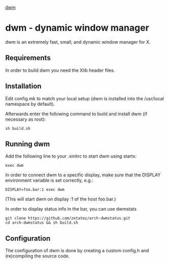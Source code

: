 [dwm](https://dwm.suckless.org/)

# dwm - dynamic window manager
dwm is an extremely fast, small, and dynamic window manager for X.


## Requirements
In order to build dwm you need the Xlib header files.


## Installation
Edit config.mk to match your local setup (dwm is installed into
the /usr/local namespace by default).

Afterwards enter the following command to build and install dwm (if
necessary as root):

    sh build.sh


## Running dwm
Add the following line to your .xinitrc to start dwm using startx:

    exec dwm

In order to connect dwm to a specific display, make sure that
the DISPLAY environment variable is set correctly, e.g.:

    DISPLAY=foo.bar:1 exec dwm

(This will start dwm on display :1 of the host foo.bar.)

In order to display status info in the bar, you can use dwmstats

    git clone https://github.com/zetatez/arch-dwmstatus.git
    cd arch-dwmstatus && sh build.sh

## Configuration
The configuration of dwm is done by creating a custom config.h
and (re)compiling the source code.
